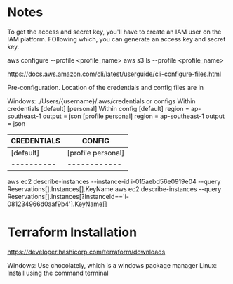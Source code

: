 # Notes
To get the access and secret key, you'll have to create an IAM user on the IAM platform. FOllowing which, you can generate an access key and secret key.

aws configure --profile <profile_name>
aws s3 ls --profile <profile_name>

https://docs.aws.amazon.com/cli/latest/userguide/cli-configure-files.html

Pre-configuration.
Location of the credentials and config files are in

Windows: ./Users/{username}/.aws/credentials or configs
Within credentials
[default]
[personal]
Within config
[default]
region = ap-southeast-1
output = json
[profile personal]
region = ap-southeast-1
output = json

| CREDENTIALS | CONFIG | 
| ------------| -------|
|[default] | [profile personal] |
|----------| ------------|


aws ec2 describe-instances --instance-id i-015aebd56e0919e04 --query Reservations[].Instances[].KeyName
aws ec2 describe-instances --query Reservations[].Instances[?InstanceId=='i-081234966d0aaf9b4'].KeyName[]


# Terraform Installation
https://developer.hashicorp.com/terraform/downloads

Windows: Use chocolately, which is a windows package manager 
Linux: Install using the command terminal